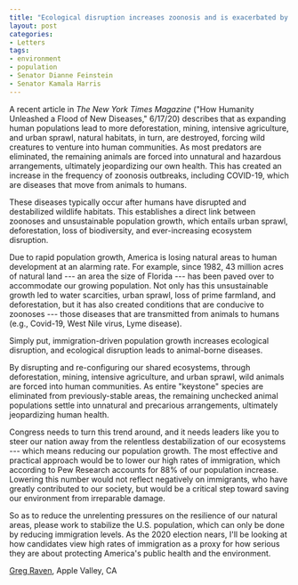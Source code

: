 ```yaml
---
title: "Ecological disruption increases zoonosis and is exacerbated by immigration-driven population growth"
layout: post
categories:
- Letters
tags:
- environment
- population
- Senator Dianne Feinstein
- Senator Kamala Harris
---
```


A recent article in *The New York Times Magazine* ("How Humanity Unleashed a Flood of New Diseases," 6/17/20) describes that as expanding human populations lead to more deforestation, mining, intensive agriculture, and urban sprawl, natural habitats, in turn, are destroyed, forcing wild creatures to venture into human communities. As most predators are eliminated, the remaining animals are forced into unnatural and hazardous arrangements, ultimately jeopardizing our own health. This has created an increase in the frequency of zoonosis outbreaks, including COVID-19, which are diseases that move from animals to humans.

These diseases typically occur after humans have disrupted and destabilized wildlife habitats. This establishes a direct link between zoonoses and unsustainable population growth, which entails urban sprawl, deforestation, loss of biodiversity, and ever-increasing ecosystem disruption.

Due to rapid population growth, America is losing natural areas to human development at an alarming rate. For example, since 1982, 43 million acres of natural land --- an area the size of Florida --- has been paved over to accommodate our growing population. Not only has this unsustainable growth led to water scarcities, urban sprawl, loss of prime farmland, and deforestation, but it has also created conditions that are conducive to zoonoses --- those diseases that are transmitted from animals to humans (e.g., Covid-19, West Nile virus, Lyme disease).

Simply put, immigration-driven population growth increases ecological disruption, and ecological disruption leads to animal-borne diseases.

By disrupting and re-configuring our shared ecosystems, through deforestation, mining, intensive agriculture, and urban sprawl, wild animals are forced into human communities. As entire "keystone" species are eliminated from previously-stable areas, the remaining unchecked animal populations settle into unnatural and precarious arrangements, ultimately jeopardizing human health.

Congress needs to turn this trend around, and it needs leaders like you to steer our nation away from the relentless destabilization of our ecosystems --- which means reducing our population growth. The most effective and practical approach would be to lower our high rates of immigration, which according to Pew Research accounts for 88% of our population increase. Lowering this number would not reflect negatively on immigrants, who have greatly contributed to our society, but would be a critical step toward saving our environment from irreparable damage.

So as to reduce the unrelenting pressures on the resilience of our natural areas, please work to stabilize the U.S. population, which can only be done by reducing immigration levels. As the 2020 election nears, I'll be looking at how candidates view high rates of immigration as a proxy for how serious they are about protecting America's public health and the environment.

[Greg Raven](https://www.gregraven.org/), Apple Valley, CA